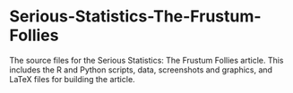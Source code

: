 # Serious-Statistics-The-Frustum-Follies

The source files for the Serious Statistics: The Frustum Follies article. This includes the R and Python scripts, data, screenshots and graphics, and LaTeX files for building the article.
